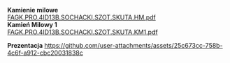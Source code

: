 **Kamienie milowe**  
[FAGK.PRO.4ID13B.SOCHACKI.SZOT.SKUTA.HM.pdf](https://github.com/user-attachments/files/17687911/FAGK.PRO.4ID13B.SOCHACKI.SZOT.SKUTA.HM.pdf)  
**Kamień Milowy 1**  
[FAGK.PRO.4ID13B.SOCHACKI.SZOT.SKUTA.KM1.pdf](https://github.com/user-attachments/files/17692545/FAGK.PRO.4ID13B.SOCHACKI.SZOT.SKUTA.KM1.pdf)


**Prezentacja**
https://github.com/user-attachments/assets/25c673cc-758b-4c6f-a912-cbc20031838c

